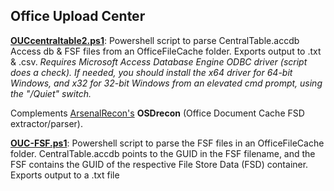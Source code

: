 
## Office Upload Center

**[OUCcentraltable2.ps1](https://github.com/kacos2000/Other/blob/master/OfficeFileCache/OUCcentraltable2.ps1)**: Powershell script to parse CentralTable.accdb Access db & FSF files from an OfficeFileCache folder. Exports output to .txt & .csv. 
*Requires Microsoft Access Database Engine ODBC driver (*script does a check*). If needed, you should install the x64 driver for 64-bit Windows, and x32 for 32-bit Windows from an elevated cmd prompt, using the "/Quiet" switch.* 

Complements [ArsenalRecon's](https://arsenalrecon.com/) **OSDrecon** (Office Document Cache FSD extractor/parser).

**[OUC-FSF.ps1](https://github.com/kacos2000/Other/blob/master/OfficeFileCache/OUC-FSF.ps1)**: Powershell script to parse the FSF files in an OfficeFileCache folder. CentralTable.accdb points to the GUID in the FSF filename, and the FSF contains the GUID of the respective File Store Data (FSD) container. Exports output to a .txt file 
